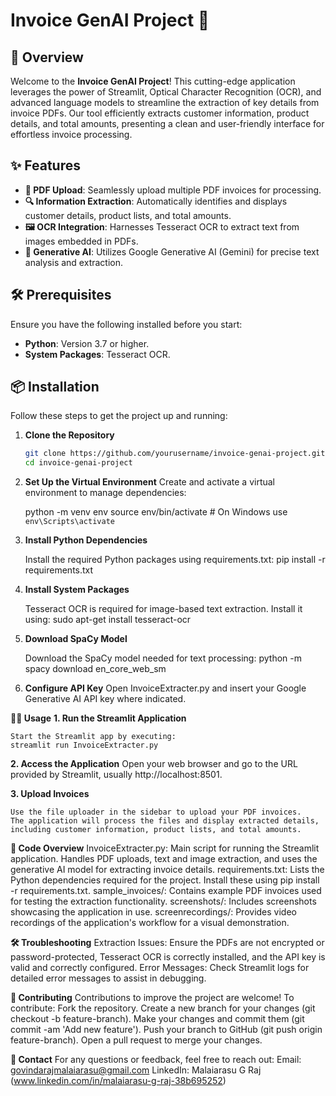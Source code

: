 # Invoice GenAI Project 🧾

## 🚀 Overview

Welcome to the **Invoice GenAI Project**! This cutting-edge application leverages the power of Streamlit, Optical Character Recognition (OCR), and advanced language models to streamline the extraction of key details from invoice PDFs. Our tool efficiently extracts customer information, product details, and total amounts, presenting a clean and user-friendly interface for effortless invoice processing.

## ✨ Features

- **📄 PDF Upload**: Seamlessly upload multiple PDF invoices for processing.
- **🔍 Information Extraction**: Automatically identifies and displays customer details, product lists, and total amounts.
- **🖼️ OCR Integration**: Harnesses Tesseract OCR to extract text from images embedded in PDFs.
- **🤖 Generative AI**: Utilizes Google Generative AI (Gemini) for precise text analysis and extraction.

## 🛠️ Prerequisites

Ensure you have the following installed before you start:

- **Python**: Version 3.7 or higher.
- **System Packages**: Tesseract OCR.

## 📦 Installation

Follow these steps to get the project up and running:

1. **Clone the Repository**

   ```bash
   git clone https://github.com/yourusername/invoice-genai-project.git
   cd invoice-genai-project

2. **Set Up the Virtual Environment**
    Create and activate a virtual environment to manage dependencies:

    python -m venv env
    source env/bin/activate  # On Windows use `env\Scripts\activate`

3. **Install Python Dependencies**

    Install the required Python packages using requirements.txt:
    pip install -r requirements.txt

4. **Install System Packages**

    Tesseract OCR is required for image-based text extraction. Install it using:
    sudo apt-get install tesseract-ocr

5. **Download SpaCy Model**

    Download the SpaCy model needed for text processing:
    python -m spacy download en_core_web_sm

6. **Configure API Key**
    Open InvoiceExtracter.py and insert your Google Generative AI API key where indicated.

**🏃‍♂️ Usage**
**1. Run the Streamlit Application**

    Start the Streamlit app by executing:
    streamlit run InvoiceExtracter.py

**2. Access the Application**
    Open your web browser and go to the URL provided by Streamlit, usually http://localhost:8501.

**3. Upload Invoices**

    Use the file uploader in the sidebar to upload your PDF invoices.
    The application will process the files and display extracted details, including customer information, product lists, and total amounts.

**🧩 Code Overview**
    InvoiceExtracter.py: Main script for running the Streamlit application. Handles PDF uploads, text and image extraction, and uses the generative AI model for extracting invoice details.
    requirements.txt: Lists the Python dependencies required for the project. Install these using pip install -r requirements.txt.
    sample_invoices/: Contains example PDF invoices used for testing the extraction functionality.
    screenshots/: Includes screenshots showcasing the application in use.
    screenrecordings/: Provides video recordings of the application's workflow for a visual demonstration.

**🛠️ Troubleshooting**
    Extraction Issues: Ensure the PDFs are not encrypted or password-protected, Tesseract OCR is correctly installed, and the API key is valid and correctly configured.
    Error Messages: Check Streamlit logs for detailed error messages to assist in debugging.

**🤝 Contributing**
    Contributions to improve the project are welcome! To contribute:
    Fork the repository.
    Create a new branch for your changes (git checkout -b feature-branch).
    Make your changes and commit them (git commit -am 'Add new feature').
    Push your branch to GitHub (git push origin feature-branch).
    Open a pull request to merge your changes.

**📧 Contact**
    For any questions or feedback, feel free to reach out:
    Email: govindarajmalaiarasu@gmail.com
    LinkedIn: Malaiarasu G Raj (www.linkedin.com/in/malaiarasu-g-raj-38b695252)

